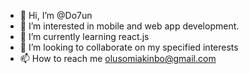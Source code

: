 - 👋 Hi, I’m @Do7un
- 👀 I’m interested in mobile and web app development.
- 🌱 I’m currently learning react.js
- 💞️ I’m looking to collaborate on my specified interests
- 📫 How to reach me olusomiakinbo@gmail.com

<!---
Do7un/Do7un is a ✨ special ✨ repository because its `README.md` (this file) appears on your GitHub profile.
You can click the Preview link to take a look at your changes.
--->
